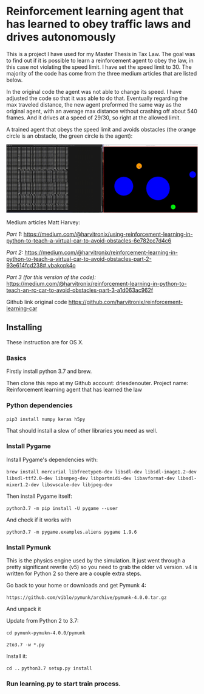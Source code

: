 # Reinforcement learning agent that has learned to obey traffic laws and drives autonomously

This is a project I have used for my Master Thesis in Tax Law. The goal was to find out if it is possible to learn a reinforcement agent to obey the law, in this case not violating the speed limit. I have set the speed limit to 30. The majority of the code has come from the three medium articles that are listed below. 

In the original code the agent was not able to change its speed. I have adjusted the code so that it was able to do that. Eventually regarding the max traveled distance, the new agent preformed the same way as the original agent, with an average max distance without crashing off about 540 frames. And it drives at a speed of 29/30, so right at the allowed limit. 

A trained agent that obeys the speed limit and avoids obstacles (the orange circle is an obstacle, the green circle is the agent):

![](https://github.com/driesdenouter/Reinforcement-learning-agent-that-has-learned-the-law/blob/master/Reinforcement-learning-agent-law/RL-agent%20(2).gif)

Medium articles Matt Harvey:

*Part 1:* https://medium.com/@harvitronix/using-reinforcement-learning-in-python-to-teach-a-virtual-car-to-avoid-obstacles-6e782cc7d4c6

*Part 2:* https://medium.com/@harvitronix/reinforcement-learning-in-python-to-teach-a-virtual-car-to-avoid-obstacles-part-2-93e614fcd238#.vbakopk4o

*Part 3 (for this version of the code):*
https://medium.com/@harvitronix/reinforcement-learning-in-python-to-teach-an-rc-car-to-avoid-obstacles-part-3-a1d063ac962f

Github link original code
https://github.com/harvitronix/reinforcement-learning-car

## Installing

These instruction are for OS X. 

### Basics

Firstly install python 3.7 and brew.

Then clone this repo at my Github account: driesdenouter. Project name: Reinforcement learning agent that has learned the law

### Python dependencies

`pip3 install numpy keras h5py`

That should install a slew of other libraries you need as well.

### Install Pygame

Install Pygame's dependencies with:

`brew install mercurial libfreetype6-dev libsdl-dev libsdl-image1.2-dev libsdl-ttf2.0-dev libsmpeg-dev libportmidi-dev libavformat-dev libsdl-mixer1.2-dev libswscale-dev libjpeg-dev`

Then install Pygame itself:

`python3.7 -m pip install -U pygame --user`

And check if it works with 

`python3.7 -m pygame.examples.aliens pygame 1.9.6`

### Install Pymunk

This is the physics engine used by the simulation. It just went through a pretty significant rewrite (v5) so you need to grab the older v4 version. v4 is written for Python 2 so there are a couple extra steps.

Go back to your home or downloads and get Pymunk 4:

`https://github.com/viblo/pymunk/archive/pymunk-4.0.0.tar.gz`

And unpack it

Update from Python 2 to 3.7:

`cd pymunk-pymukn-4.0.0/pymunk`

`2to3.7 -w *.py`

Install it:

`cd ..`
`python3.7 setup.py install`

### Run learning.py to start train process. 
